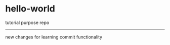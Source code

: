 # hello-world
tutorial purpose repo

---------------------
new changes for learning commit functionality
